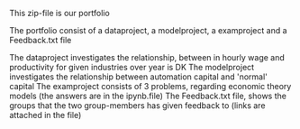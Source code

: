 This zip-file is our portfolio 

The portfolio consist of a dataproject, a modelproject, a examproject and a Feedback.txt file 

The dataproject investigates the relationship, between in hourly wage and productivity for given industries over year is DK
The modelproject investigates the relationship between automation capital and 'normal' capital 
The examproject consists of 3 problems, regarding economic theory models (the answers are in the ipynb.file)
The Feedback.txt file, shows the groups that the two group-members has given feedback to (links are attached in the file) 

